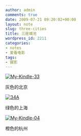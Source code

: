 ```yaml
---
author: admin
comments: true
date: 2009-07-21 09:20:02+00:00
layout: note
slug: three-cities
title: 三座城池
wordpress_id: 2211
categories:
- notes
- 爱看电影
tags:
- 摄影
---
```


[![My-Kindle-33](http://farm3.static.flickr.com/2461/3740219752_5597e616a5.jpg)](http://www.flickr.com/photos/lookoo/3740219752/)

灰色的北京

[![34A](http://farm4.static.flickr.com/3423/3740214794_5eda136402.jpg)](http://www.flickr.com/photos/lookoo/3740214794/)

绿色的上海

[![My-Kindle-04](http://farm3.static.flickr.com/2607/3740237200_70e6cd41c0.jpg)](http://www.flickr.com/photos/lookoo/3740237200/)

橙色的杭州
